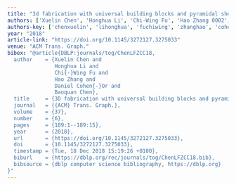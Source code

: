 ```yaml
---
title: "3d fabrication with universal building blocks and pyramidal shells"
authors: ['Xuelin Chen', 'Honghua Li', 'Chi-Wing Fu', 'Hao Zhang 0002', 'Daniel Cohen-Or', 'Baoquan Chen']
authors-key: ['chenxuelin', 'lihonghua', 'fuchiwing', 'zhanghao', 'cohenordaniel', 'chenbaoquan']
year: "2018"
article-link: "https://doi.org/10.1145/3272127.3275033"
venue: "ACM Trans. Graph."
bibex: "@article{DBLP:journals/tog/ChenLFZCC18,
  author    = {Xuelin Chen and
               Honghua Li and
               Chi{-}Wing Fu and
               Hao Zhang and
               Daniel Cohen{-}Or and
               Baoquan Chen},
  title     = {3D fabrication with universal building blocks and pyramidal shells},
  journal   = {{ACM} Trans. Graph.},
  volume    = {37},
  number    = {6},
  pages     = {189:1--189:15},
  year      = {2018},
  url       = {https://doi.org/10.1145/3272127.3275033},
  doi       = {10.1145/3272127.3275033},
  timestamp = {Tue, 18 Dec 2018 15:19:26 +0100},
  biburl    = {https://dblp.org/rec/journals/tog/ChenLFZCC18.bib},
  bibsource = {dblp computer science bibliography, https://dblp.org}
}"
---
```

